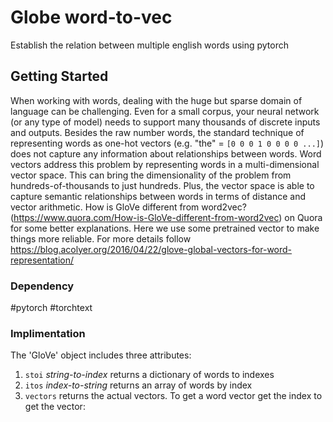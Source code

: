 # Globe word-to-vec

Establish the relation between multiple english words using pytorch

## Getting Started
When working with words, dealing with the huge but sparse domain of language can be challenging. Even for a small corpus, your neural network (or any type of model) needs to support many thousands of discrete inputs and outputs. Besides the raw number words, the standard technique of representing words as one-hot vectors (e.g. "the" = `[0 0 0 1 0 0 0 0 ...]`) does not capture any information about relationships between words. Word vectors address this problem by representing words in a multi-dimensional vector space. This can bring the dimensionality of the problem from hundreds-of-thousands to just hundreds. Plus, the vector space is able to capture semantic relationships between words in terms of distance and vector arithmetic. 
How is GloVe different from word2vec?(https://www.quora.com/How-is-GloVe-different-from-word2vec) on Quora for some better explanations.
Here we use some pretrained vector to make things more reliable.
For more details follow https://blog.acolyer.org/2016/04/22/glove-global-vectors-for-word-representation/



### Dependency

#pytorch
#torchtext

### Implimentation

The 'GloVe' object includes three attributes:
1. `stoi` _string-to-index_ returns a dictionary of words to indexes
2. `itos` _index-to-string_ returns an array of words by index
3. `vectors` returns the actual vectors. To get a word vector get the index to get the vector:
